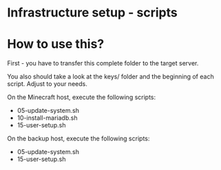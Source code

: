 # Infrastructure setup - scripts

# How to use this?

First - you have to transfer this complete folder to the target server.

You also should take a look at the keys/ folder and the beginning of each script. Adjust to your needs.

On the Minecraft host, execute the following scripts:
- 05-update-system.sh
- 10-install-mariadb.sh
- 15-user-setup.sh

On the backup host, execute the following scripts:
- 05-update-system.sh
- 15-user-setup.sh

